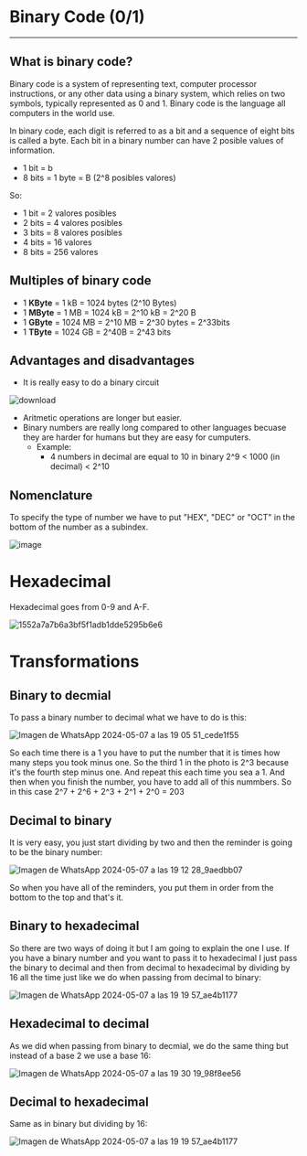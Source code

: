 # Binary Code (0/1)
---
## What is binary code?
Binary code is a system of representing text, computer processor instructions, or any other data using a binary system, which relies on two symbols, typically represented as 0 and 1. Binary code is the language all computers in the world use.


In binary code, each digit is referred to as a bit and a sequence of eight bits is called a byte. Each bit in a binary number can have 2 posible values of information. 
- 1 bit = b
- 8 bits = 1 byte = B (2^8 posibles valores)


So:
- 1 bit = 2 valores posibles
- 2 bits = 4 valores posibles
- 3 bits = 8 valores posibles
- 4 bits = 16 valores
- 8 bits = 256 valores 



## Multiples of binary code
- 1 **KByte** = 1 kB = 1024 bytes (2^10 Bytes)
- 1 **MByte** = 1 MB = 1024 kB = 2^10 kB = 2^20 B
- 1 **GByte** = 1024 MB = 2^10 MB = 2^30 bytes = 2^33bits
- 1 **TByte** = 1024 GB = 2^40B = 2^43 bits
## Advantages and disadvantages
- It is really easy to do a binary circuit


![download](https://github.com/Spaikyjordi/J25-programming-jordi/assets/144990855/8abe60d4-33e7-43bd-b892-986a5d198545)
- Aritmetic operations are longer but easier.
- Binary numbers are really long compared to other languages becuase they are harder for humans but they are easy for cumputers.
    - Example:
      - 4 numbers in decimal are equal to 10 in binary 2^9 < 1000 (in decimal) < 2^10
## Nomenclature
To specify the type of number we have to put "HEX", "DEC" or "OCT" in the bottom of the number as a subindex.


![image](https://github.com/Spaikyjordi/J25-programming-jordi/assets/144990855/59c007f2-5ce4-4d57-9942-d539bb915e77)

# Hexadecimal
Hexadecimal goes from 0-9 and A-F. 


![1552a7a7b6a3bf5f1adb1dde5295b6e6](https://github.com/Spaikyjordi/J25-programming-jordi/assets/144990855/92dd8a73-975b-4ae2-ba6f-7cade85762e4)

# Transformations
## Binary to decmial
To pass a binary number to decimal what we have to do is this:


![Imagen de WhatsApp 2024-05-07 a las 19 05 51_cede1f55](https://github.com/Spaikyjordi/J25-programming-jordi/assets/144990855/34bb1b44-c383-4eff-9884-31e66aa93800)



So each time there is a 1 you have to put the number that it is times how many steps you took minus one. So the third 1 in the photo is 2^3 because it's the fourth step minus one. And repeat this each time you sea a 1. And then when you finish the number, you have to add all of this nummbers. So in this case 2^7 + 2^6 + 2^3 + 2^1 + 2^0 = 203

## Decimal to binary
It is very easy, you just start dividing by two and then the reminder is going to be the binary number:


![Imagen de WhatsApp 2024-05-07 a las 19 12 28_9aedbb07](https://github.com/Spaikyjordi/J25-programming-jordi/assets/144990855/6a62918d-bb6b-4d10-b290-071254d8ca79)


So when you have all of the reminders, you put them in order from the bottom to the top and that's it.
## Binary to hexadecimal
So there are two ways of doing it but I am going to explain the one I use. If you have a binary number and you want to pass it to hexadecimal I just pass the binary to decimal and then from decimal to hexadecimal by dividing by 16 all the time just like we do when passing from decimal to binary:


![Imagen de WhatsApp 2024-05-07 a las 19 19 57_ae4b1177](https://github.com/Spaikyjordi/J25-programming-jordi/assets/144990855/4603c954-7340-419a-8f70-b224090cabe8)


## Hexadecimal to decimal
As we did when passing from binary to decmial, we do the same thing but instead of a base 2 we use a base 16:


![Imagen de WhatsApp 2024-05-07 a las 19 30 19_98f8ee56](https://github.com/Spaikyjordi/J25-programming-jordi/assets/144990855/bbdafa84-ba4b-41d8-9d8d-60b7f7a46c59)

## Decimal to hexadecimal
Same as in binary but dividing by 16:


![Imagen de WhatsApp 2024-05-07 a las 19 19 57_ae4b1177](https://github.com/Spaikyjordi/J25-programming-jordi/assets/144990855/4603c954-7340-419a-8f70-b224090cabe8)
